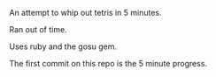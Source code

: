 An attempt to whip out tetris in 5 minutes. 

Ran out of time.

Uses ruby and the gosu gem.

The first commit on this repo is the 5 minute progress.